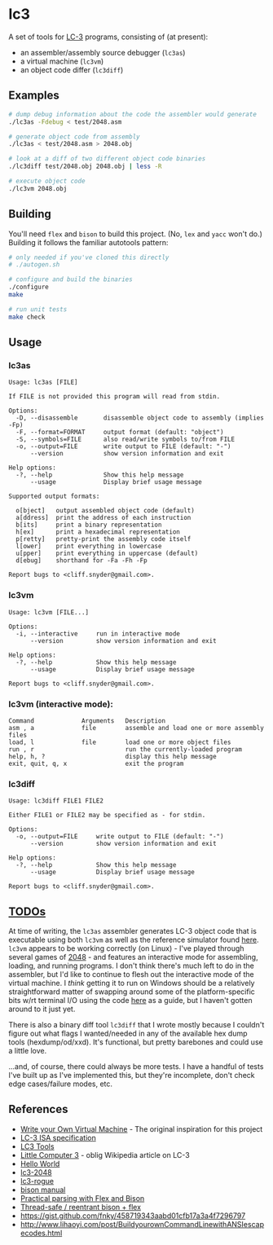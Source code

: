 # lc3

A set of tools for [LC-3](https://en.wikipedia.org/wiki/Little_Computer_3) programs, consisting of (at present):

* an assembler/assembly source debugger (`lc3as`)
* a virtual machine (`lc3vm`)
* an object code differ (`lc3diff`)

## Examples
```bash
# dump debug information about the code the assembler would generate
./lc3as -Fdebug < test/2048.asm

# generate object code from assembly
./lc3as < test/2048.asm > 2048.obj

# look at a diff of two different object code binaries
./lc3diff test/2048.obj 2048.obj | less -R

# execute object code
./lc3vm 2048.obj
```

## Building

You'll need `flex` and `bison` to build this project. (No, `lex` and `yacc` won't do.) Building it follows the familiar autotools pattern:

```bash
# only needed if you've cloned this directly
# ./autogen.sh

# configure and build the binaries
./configure
make

# run unit tests
make check
```

## Usage

### lc3as

```
Usage: lc3as [FILE]

If FILE is not provided this program will read from stdin.

Options:
  -D, --disassemble       disassemble object code to assembly (implies -Fp)
  -F, --format=FORMAT     output format (default: "object")
  -S, --symbols=FILE      also read/write symbols to/from FILE
  -o, --output=FILE       write output to FILE (default: "-")
      --version           show version information and exit

Help options:
  -?, --help              Show this help message
      --usage             Display brief usage message

Supported output formats:

  o[bject]   output assembled object code (default)
  a[ddress]  print the address of each instruction
  b[its]     print a binary representation
  h[ex]      print a hexadecimal representation
  p[retty]   pretty-print the assembly code itself
  l[ower]    print everything in lowercase
  u[pper]    print everything in uppercase (default)
  d[ebug]    shorthand for -Fa -Fh -Fp

Report bugs to <cliff.snyder@gmail.com>.
```

### lc3vm

```
Usage: lc3vm [FILE...]

Options:
  -i, --interactive     run in interactive mode
      --version         show version information and exit

Help options:
  -?, --help            Show this help message
      --usage           Display brief usage message

Report bugs to <cliff.snyder@gmail.com>.
```

### lc3vm (interactive mode):
```
Command             Arguments   Description
asm , a             file        assemble and load one or more assembly files
load, l             file        load one or more object files
run , r                         run the currently-loaded program
help, h, ?                      display this help message
exit, quit, q, x                exit the program
```

### lc3diff

```
Usage: lc3diff FILE1 FILE2

Either FILE1 or FILE2 may be specified as - for stdin.

Options:
  -o, --output=FILE     write output to FILE (default: "-")
      --version         show version information and exit

Help options:
  -?, --help            Show this help message
      --usage           Display brief usage message

Report bugs to <cliff.snyder@gmail.com>.
```

## [TODOs](TODO.md)
At time of writing, the `lc3as` assembler generates LC-3 object code that is executable using both `lc3vm` as well as the reference simulator found [here](https://highered.mheducation.com/sites/0072467509/student_view0/lc-3_simulator.html). `lc3vm` appears to be working correctly (on Linux) - I've played through several games of [2048](https://github.com/rpendleton/lc3-2048) - and features an interactive mode for assembling, loading, and running programs. I don't think there's much left to do in the assembler, but I'd like to continue to flesh out the interactive mode of the virtual machine. I _think_ getting it to run on Windows should be a relatively straightforward matter of swapping around some of the platform-specific bits w/rt terminal I/O using the code [here](https://www.jmeiners.com/lc3-vm/src/lc3-win.c) as a guide, but I haven't gotten around to it just yet.

There is also a binary diff tool `lc3diff` that I wrote mostly because I couldn't figure out what flags I wanted/needed in any of the available hex dump tools (hexdump/od/xxd). It's functional, but pretty barebones and could use a little love.

...and, of course, there could always be more tests. I have a handful of tests I've built up as I've implemented this, but they're incomplete, don't check edge cases/failure modes, etc.

## References
* [Write your Own Virtual Machine](https://www.jmeiners.com/lc3-vm/) - The original inspiration for this project
* [LC-3 ISA specification](https://www.jmeiners.com/lc3-vm/supplies/lc3-isa.pdf)
* [LC3 Tools](https://highered.mheducation.com/sites/0072467509/student_view0/lc-3_simulator.html)
* [Little Computer 3](https://en.wikipedia.org/wiki/Little_Computer_3) - oblig Wikipedia article on LC-3
* [Hello World](https://github.com/rpendleton/lc3sim-c/tree/main/tests/hello-world)
* [lc3-2048](https://github.com/rpendleton/lc3-2048)
* [lc3-rogue](https://github.com/justinmeiners/lc3-rogue)
* [bison manual](https://www.gnu.org/software/bison/manual/bison.html#Rules-Syntax)
* [Practical parsing with Flex and Bison](https://begriffs.com/posts/2021-11-28-practical-parsing.html#using-a-parser-as-a-library)
* [Thread-safe / reentrant bison + flex](https://stackoverflow.com/questions/48850242/thread-safe-reentrant-bison-flex)
* https://gist.github.com/fnky/458719343aabd01cfb17a3a4f7296797
* http://www.lihaoyi.com/post/BuildyourownCommandLinewithANSIescapecodes.html
